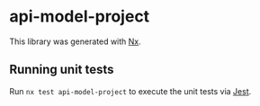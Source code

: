# api-model-project

This library was generated with [Nx](https://nx.dev).

## Running unit tests

Run `nx test api-model-project` to execute the unit tests via [Jest](https://jestjs.io).
